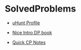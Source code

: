 # SolvedProblems



*  [uHunt Profile](https://uhunt.onlinejudge.org/id/908508)

*   [Nice Intro DP book](https://www.byte-by-byte.com/dpbook/)

*   [Quick CP Notes](https://github.com/l4z0-space/SolvedProblems/blob/master/UsefulNotes/CPnotes.pdf)
